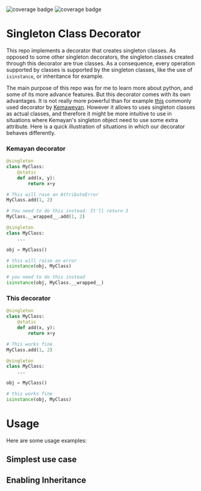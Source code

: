 ![coverage badge](https://img.shields.io/badge/coverage-100%-brightgreen.svg)
<img title="a title" alt="coverage badge" src="https://img.shields.io/badge/coverage-100%-brightgreen.svg">
              
# Singleton Class Decorator

This repo implements a decorator that creates singleton classes. As opposed to some other singleton decorators,
the singleton classes created through this decorator are true classes. As a consequence,
every operation supported by classes is supported by the singleton classes, like the use of `isinstance`,
or inheritance for example.

The main purpose of this repo was for me to learn more about python, and some of its more advance features. But this decorator comes with its own advantages. It is not really more powerful than for example [this](https://github.com/Kemaweyan/singleton_decorator) commonly used decorator by [Kemaweyan](https://github.com/Kemaweyan). However it allows to uses singleton classes as actual classes, and therefore it might be more intuitive to use in situations where Kemayan's singleton object need to use some extra attribute. Here is a quick illustration of situations in which our decorator behaves differently.

### Kemayan decorator
```python
@singleton
class MyClass:
    @static
    def add(x, y):
        return x+y

# This will rase an AttributeError
MyClass.add(1, 2)

# You need to do this instead. It'll return 3
MyClass.__wrapped__.add(1, 2)
```

```python
@singleton
class MyClass:
    ...

obj = MyClass()

# this will raise an error
isinstance(obj, MyClass)

# you need to do this instead
isinstance(obj, MyClass.__wrapped__)
```

### This decorator

```python
@singleton
class MyClass:
    @static
    def add(x, y):
        return x+y

# This works fine
MyClass.add(1, 2)
```

```python
@singleton
class MyClass:
    ...

obj = MyClass()

# this works fine
isinstance(obj, MyClass)
```

# Usage
Here are some usage examples:

## Simplest use case

## Enabling Inheritance
